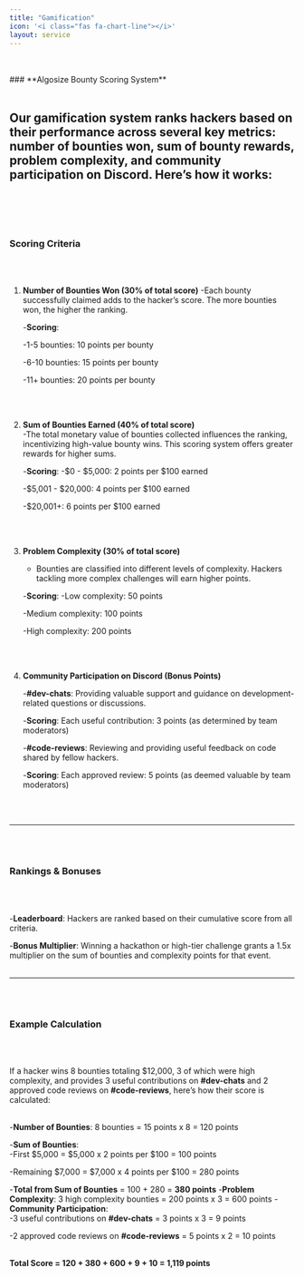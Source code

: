 ```yaml
---
title: "Gamification"
icon: '<i class="fas fa-chart-line"></i>'
layout: service
---
```

<br/>
<br/>
### **Algosize Bounty Scoring System**
<br/>
<br/>

Our gamification system ranks hackers based on their performance across several key metrics: **number of bounties won**, **sum of bounty rewards**, **problem complexity**, and **community participation on Discord**. Here’s how it works:
<br/>
<br/>
---
<br/>
<br/>

### **Scoring Criteria**
<br/>
<br/>

1. **Number of Bounties Won (30% of total score)**
   -Each bounty successfully claimed adds to the hacker’s score. The more bounties won, the higher the ranking.

   -**Scoring**:

     -1-5 bounties: 10 points per bounty

     -6-10 bounties: 15 points per bounty

     -11+ bounties: 20 points per bounty
<br/>
<br/>

2. **Sum of Bounties Earned (40% of total score)**  
   -The total monetary value of bounties collected influences the ranking, incentivizing high-value bounty wins. This scoring system offers greater rewards for higher sums.

   -**Scoring**:
     -$0 - $5,000: 2 points per $100 earned

     -$5,001 - $20,000: 4 points per $100 earned

     -$20,001+: 6 points per $100 earned
<br/>
<br/>

3. **Problem Complexity (30% of total score)**
   - Bounties are classified into different levels of complexity. Hackers tackling more complex challenges will earn higher points.

   -**Scoring**:
     -Low complexity: 50 points

     -Medium complexity: 100 points

     -High complexity: 200 points
<br/>
<br/>

4. **Community Participation on Discord (Bonus Points)**

   -**#dev-chats**: Providing valuable support and guidance on development-related questions or discussions.

     -**Scoring**: Each useful contribution: 3 points (as determined by team moderators)

   -**#code-reviews**: Reviewing and providing useful feedback on code shared by fellow hackers.

     -**Scoring**: Each approved review: 5 points (as deemed valuable by team moderators)
<br/>
<br/>

---
<br/>
<br/>

### **Rankings & Bonuses**
<br/>
<br/>

-**Leaderboard**: Hackers are ranked based on their cumulative score from all criteria.

-**Bonus Multiplier**: Winning a hackathon or high-tier challenge grants a 1.5x multiplier on the sum of bounties and complexity points for that event.
<br/>
<br/>

---
<br/>
<br/>

### **Example Calculation**
<br/>
<br/>

If a hacker wins 8 bounties totaling $12,000, 3 of which were high complexity, and provides 3 useful contributions on **#dev-chats** and 2 approved code reviews on **#code-reviews**, here’s how their score is calculated:
<br/>
<br/>

-**Number of Bounties**: 8 bounties = 15 points x 8 = 120 points

-**Sum of Bounties**:  
  -First $5,000 = $5,000 x 2 points per $100 = 100 points  

  -Remaining $7,000 = $7,000 x 4 points per $100 = 280 points  

  -**Total from Sum of Bounties** = 100 + 280 = **380 points**
-**Problem Complexity**: 3 high complexity bounties = 200 points x 3 = 600 points
-**Community Participation**:  
  -3 useful contributions on **#dev-chats** = 3 points x 3 = 9 points  

  -2 approved code reviews on **#code-reviews** = 5 points x 2 = 10 points
<br/>
<br/>

**Total Score = 120 + 380 + 600 + 9 + 10 = 1,119 points**
<br/>
<br/>